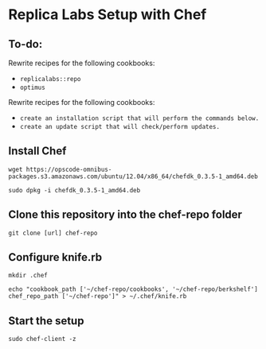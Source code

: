 # Replica Labs Setup with Chef #

## To-do: ##
Rewrite recipes for the following cookbooks:

*  `replicalabs::repo`
*  `optimus`

Rewrite recipes for the following cookbooks:

*  `create an installation script that will perform the commands below.`
*  `create an update script that will check/perform updates.`

## Install Chef ##
```
wget https://opscode-omnibus-packages.s3.amazonaws.com/ubuntu/12.04/x86_64/chefdk_0.3.5-1_amd64.deb
```
```
sudo dpkg -i chefdk_0.3.5-1_amd64.deb
```

## Clone this repository into the chef-repo folder ##
```
git clone [url] chef-repo
```

## Configure knife.rb ##
```
mkdir .chef
```
```
echo "cookbook_path ['~/chef-repo/cookbooks', '~/chef-repo/berkshelf']
chef_repo_path ['~/chef-repo']" > ~/.chef/knife.rb
```

## Start the setup ##
```
sudo chef-client -z
```